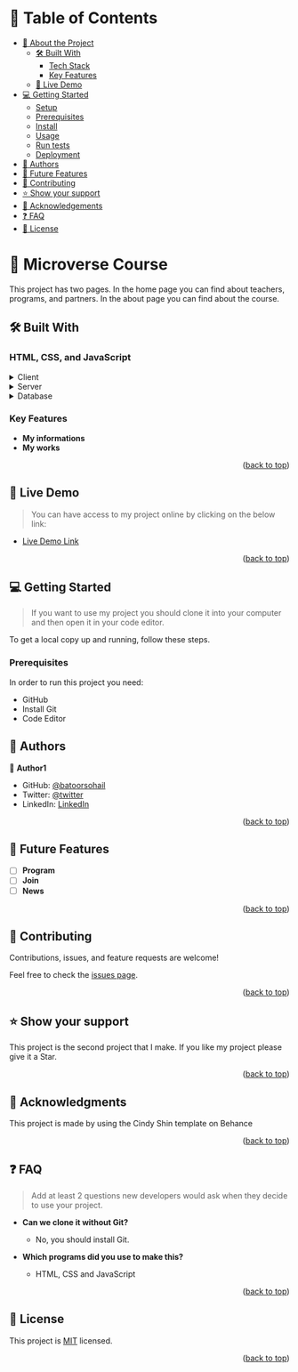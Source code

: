 <!-- TABLE OF CONTENTS -->

# 📗 Table of Contents

- [📖 About the Project](#about-project)
  - [🛠 Built With](#built-with)
    - [Tech Stack](#tech-stack)
    - [Key Features](#key-features)
  - [🚀 Live Demo](#live-demo)
- [💻 Getting Started](#getting-started)
  - [Setup](#setup)
  - [Prerequisites](#prerequisites)
  - [Install](#install)
  - [Usage](#usage)
  - [Run tests](#run-tests)
  - [Deployment](#triangular_flag_on_post-deployment)
- [👥 Authors](#authors)
- [🔭 Future Features](#future-features)
- [🤝 Contributing](#contributing)
- [⭐️ Show your support](#support)
- [🙏 Acknowledgements](#acknowledgements)
- [❓ FAQ](#faq)
- [📝 License](#license)

<!-- PROJECT DESCRIPTION -->

# 📖 Microverse Course <a name="about-project"></a>

This project has two pages. In the home page you can find about teachers, programs, and partners. In the about page you can find about the course.

## 🛠 Built With <a name="built-with"></a>

### HTML, CSS, and JavaScript <a name="HTML and Css"></a>

<details>
  <summary>Client</summary>
  <ul>
    <li><a href="https://reactjs.org/">React.js</a></li>
  </ul>
</details>

<details>
  <summary>Server</summary>
  <ul>
    <li><a href="https://expressjs.com/">Express.js</a></li>
  </ul>
</details>

<details>
<summary>Database</summary>
  <ul>
    <li><a href="https://www.postgresql.org/">PostgreSQL</a></li>
  </ul>
</details>

<!-- Features -->

### Key Features <a name="key-features"></a>

- **My informations**
- **My works**

<p align="right">(<a href="#readme-top">back to top</a>)</p>

## 🚀 Live Demo <a name="live-demo"></a>

> You can have access to my project online by clicking on the below link:

- [Live Demo Link](https://batoorsohail.github.io/microverse-course/index.html)

<p align="right">(<a href="#readme-top">back to top</a>)</p>

<!-- GETTING STARTED -->

## 💻 Getting Started <a name="getting-started"></a>

> If you want to use my project you should clone it into your computer and then open it in your code editor.

To get a local copy up and running, follow these steps.

### Prerequisites

In order to run this project you need:
- GitHub 
- Install Git 
- Code Editor

<!-- AUTHORS -->

## 👥 Authors <a name="Sohail Batoor"></a>

👤 **Author1**

- GitHub: [@batoorsohail](https://github.com/batoorsohail)
- Twitter: [@twitter](https://twitter.com/sohailBatoor)
- LinkedIn: [LinkedIn](https://www.linkedin.com/in/sohail-batoor-52429b230/)

<p align="right">(<a href="#readme-top">back to top</a>)</p>

<!-- FUTURE FEATURES -->

## 🔭 Future Features <a name="future-features"></a>

- [ ] **Program**
- [ ] **Join**
- [ ] **News**

<p align="right">(<a href="#readme-top">back to top</a>)</p>

<!-- CONTRIBUTING -->

## 🤝 Contributing <a name="contributing"></a>

Contributions, issues, and feature requests are welcome!

Feel free to check the [issues page](../../issues/).

<p align="right">(<a href="#readme-top">back to top</a>)</p>

<!-- SUPPORT -->

## ⭐️ Show your support <a name="support"></a>

This project is the second project that I make. If you like my project please give it a Star.

<p align="right">(<a href="#readme-top">back to top</a>)</p>

<!-- ACKNOWLEDGEMENTS -->

## 🙏 Acknowledgments <a name="https://www.behance.net/adagio07"></a>

This project is made by using the Cindy Shin template on Behance

<p align="right">(<a href="#readme-top">back to top</a>)</p>

<!-- FAQ (optional) -->

## ❓ FAQ <a name="faq"></a>

> Add at least 2 questions new developers would ask when they decide to use your project.

- **Can we clone it without Git?**

  - No, you should install Git.

- **Which programs did you use to make this?**

  - HTML, CSS and JavaScript

<p align="right">(<a href="#readme-top">back to top</a>)</p>

<!-- LICENSE -->

## 📝 License <a name="license"></a>

This project is [MIT](https://github.com/batoorsohail/microverse-course/blob/mobilePreview/LICENSE.md) licensed.

<p align="right">(<a href="#readme-top">back to top</a>)</p>
